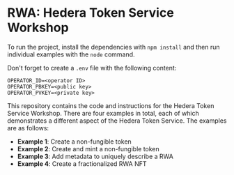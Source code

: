 # RWA: Hedera Token Service Workshop

To run the project, install the dependencies with `npm install` and then run individual examples with the `node` command.

Don't forget to create a `.env` file with the following content:

```
OPERATOR_ID=<operator ID>
OPERATOR_PBKEY=<public key>
OPERATOR_PVKEY=<private key>
```

This repository contains the code and instructions for the Hedera Token Service Workshop. There are four examples in total, each of which demonstrates a different aspect of the Hedera Token Service. The examples are as follows:

- **Example 1**: Create a non-fungible token
- **Example 2**: Create and mint a non-fungible token
- **Example 3**: Add metadata to uniquely describe a RWA
- **Example 4**: Create a fractionalized RWA NFT

